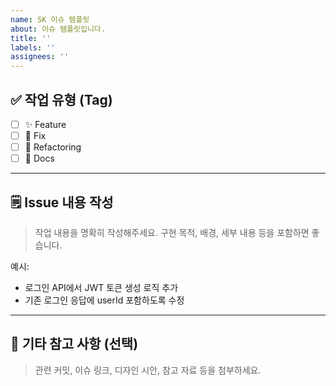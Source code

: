 ```yaml
---
name: SK 이슈 템플릿
about: 이슈 템플릿입니다.
title: ''
labels: ''
assignees: ''
---
```


## ✅ 작업 유형 (Tag)

- [ ] ✨ Feature 
- [ ] 🐛 Fix 
- [ ] 🔨 Refactoring 
- [ ] 📝 Docs 

---

## 🗒️ Issue 내용 작성

> 작업 내용을 명확히 작성해주세요. 구현 목적, 배경, 세부 내용 등을 포함하면 좋습니다.

예시:
- 로그인 API에서 JWT 토큰 생성 로직 추가
- 기존 로그인 응답에 userId 포함하도록 수정

---

## 🔁 기타 참고 사항 (선택)

> 관련 커밋, 이슈 링크, 디자인 시안, 참고 자료 등을 첨부하세요.
